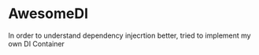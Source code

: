 # AwesomeDI
In order to understand dependency injecrtion better, tried to implement my own DI Container

